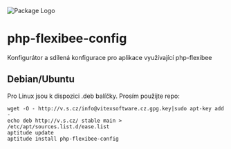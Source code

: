 ![Package Logo](https://raw.githubusercontent.com/VitexSoftware/php-flexibee-config/master/package_logo.png "Project Logo")

php-flexibee-config
===================

Konfigurátor a sdílená konfigurace pro aplikace využívající php-flexibee

Debian/Ubuntu
-------------

Pro Linux jsou k dispozici .deb balíčky. Prosím použijte repo:

    wget -O - http://v.s.cz/info@vitexsoftware.cz.gpg.key|sudo apt-key add -
    echo deb http://v.s.cz/ stable main > /etc/apt/sources.list.d/ease.list
    aptitude update
    aptitude install php-flexibee-config

